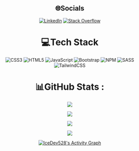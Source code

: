 <div align="center">
 
 
## 🌐Socials
[![LinkedIn](https://img.shields.io/badge/LinkedIn-%230077B5.svg?logo=linkedin&logoColor=white)](https://www.linkedin.com/in/amir-hossein-banaei-939155212/) [![Stack Overflow](https://img.shields.io/badge/-Stackoverflow-FE7A16?logo=stack-overflow&logoColor=white)](https://stackoverflow.com/users/18082284) 

# 💻Tech Stack
![CSS3](https://img.shields.io/badge/css3-%231572B6.svg?style=flat-square&logo=css3&logoColor=white) ![HTML5](https://img.shields.io/badge/html5-%23E34F26.svg?style=flat-square&logo=html5&logoColor=white) ![JavaScript](https://img.shields.io/badge/javascript-%23323330.svg?style=flat-square&logo=javascript&logoColor=%23F7DF1E) ![Bootstrap](https://img.shields.io/badge/bootstrap-%23563D7C.svg?style=flat-square&logo=bootstrap&logoColor=white) ![NPM](https://img.shields.io/badge/NPM-%23000000.svg?style=flat-square&logo=npm&logoColor=white) ![SASS](https://img.shields.io/badge/SASS-hotpink.svg?style=flat-square&logo=SASS&logoColor=white) ![TailwindCSS](https://img.shields.io/badge/tailwindcss-%2338B2AC.svg?style=flat-square&logo=tailwind-css&logoColor=white)
# 📊GitHub Stats :
 
 ![](https://github-readme-stats.vercel.app/api/top-langs/?username=amirhosseinbanaei&theme=synthwave&hide_border=false&include_all_commits=false&count_private=false&layout=compact)
 
  <p align="center" style="margin-bottom: 10px;">
    <img src="https://github-profile-trophy.vercel.app/?username=amirhosseinbanaei&column=3&theme=onedark"/>
</p>
 
![](https://github-readme-stats.vercel.app/api?username=amirhosseinbanaei&theme=synthwave&hide_border=false&include_all_commits=false&count_private=false)<br/>
 
![](https://github-readme-streak-stats.herokuapp.com/?user=amirhosseinbanaei&theme=synthwave&hide_border=false)<br/>
 
 <a href="https://github.com/ashutosh00710/github-readme-activity-graph">
    <img alt="IceDev528's Activity Graph" src="https://activity-graph.herokuapp.com/graph?username=amirhosseinbanaei&bg_color=2B203B&color=C5C8CE&line=F85D7F&point=FFFFFF&hide_border=true" />
  </a>


 
<!-- ### Hello Guys 👋

### Welcome to my Github page 😊 -->


<!-- ## I'm a Husband, Father, Developer, and Teacher!!

- 🔭 I just launched my first course: [Become A VS Code SuperHero!][course]!
- 🌱 I’m currently learning everything 🤣
- 👯 I’m looking to collaborate with other content creators
- 🥅 2020 Goals: Contribute more to Open Source projects
- ⚡ Fun fact: I love to draw and play guitar / drums
 -->
<!-- ### Connect with me:

[<img align="left" alt="codeSTACKr.com" width="22px" src="https://raw.githubusercontent.com/iconic/open-iconic/master/svg/globe.svg" />][website]
[<img align="left" alt="codeSTACKr | YouTube" width="22px" src="https://cdn.jsdelivr.net/npm/simple-icons@v3/icons/youtube.svg" />][youtube]
[<img align="left" alt="codeSTACKr | Twitter" width="22px" src="https://cdn.jsdelivr.net/npm/simple-icons@v3/icons/twitter.svg" />][twitter]
[<img align="left" alt="codeSTACKr | LinkedIn" width="22px" src="https://cdn.jsdelivr.net/npm/simple-icons@v3/icons/linkedin.svg" />][linkedin]
[<img align="left" alt="codeSTACKr | Instagram" width="22px" src="https://cdn.jsdelivr.net/npm/simple-icons@v3/icons/instagram.svg" />][instagram]

<br /> -->
<!--  <p align = "center">
  <img src = "https://github-readme-stats.vercel.app/api/top-langs/?username=amirhosseinbanaei&langs_count=8&layout=compact&theme=synthwave&include_all_commits=true&line_height=30"></p>
 
[![github stats](https://github-readme-stats.vercel.app/api?username=amirhosseinbanaei&show_icons=true&theme=synthwave)](https://github.com/amirhosseinbanaei) -->
 

</div>

<!-- ### Languages and Tools :

<img align="left" alt="HTML5" width="30px" src="https://raw.githubusercontent.com/github/explore/80688e429a7d4ef2fca1e82350fe8e3517d3494d/topics/html/html.png" />
<img align="left" alt="CSS3" width="30px" src="https://raw.githubusercontent.com/github/explore/80688e429a7d4ef2fca1e82350fe8e3517d3494d/topics/css/css.png" />
<img align="left" alt="Sass" width="28px" src="https://raw.githubusercontent.com/github/explore/80688e429a7d4ef2fca1e82350fe8e3517d3494d/topics/sass/sass.png" />
<img align="left" alt="JavaScript" width="28px" src="https://raw.githubusercontent.com/github/explore/80688e429a7d4ef2fca1e82350fe8e3517d3494d/topics/javascript/javascript.png" /> -->
<!-- <img align="left" alt="Bootstrap" width="30px" src="https://upload.wikimedia.org/wikipedia/commons/b/b2/Bootstrap_logo.svg" />

<br/>

### Social :

<a href="https://www.linkedin.com/in/amir-hossein-banaei-939155212?lipi=urn%3Ali%3Apage%3Ad_flagship3_profile_view_base_contact_details%3B4RIxLPz8Qr%2B0SsamKv9grg%3D%3D"><img align="left" alt="Gmail" width="26px" src="https://pngimg.com/uploads/linkedIn/linkedIn_PNG16.png"></a>
 -->
